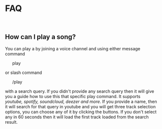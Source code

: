 <h1>FAQ</h1>
<br>

<h2>How can I play a song?</h2>
You can play a by joining a voice channel and using either message command <ul>play</ul> or slash command <ul>/play</ul> with a search query. If you didn't provide any search query then it will give you a guide how to use this that specific play command. It supports <i>youtube, spotify, soundcloud, deezer and more</i>. If you provide a name, then it will search for that query in youtube and you will get three track selection options, you can choose any of it by clicking the buttons. If you don't select any in 60 seconds then it will load the first track loaded from the search result.
